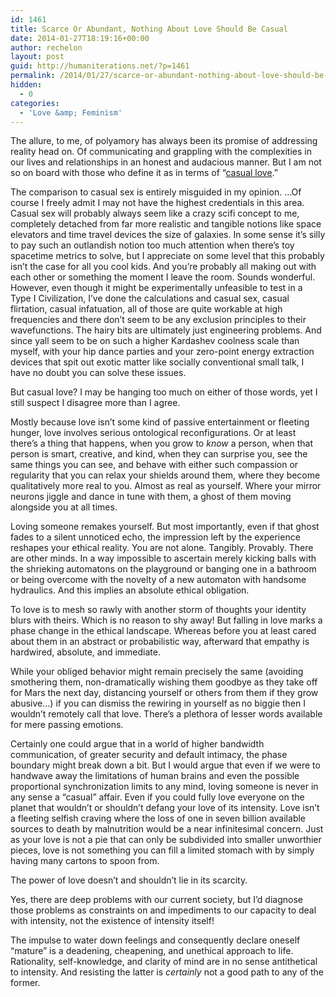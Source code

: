 ```yaml
---
id: 1461
title: Scarce Or Abundant, Nothing About Love Should Be Casual
date: 2014-01-27T18:19:16+00:00
author: rechelon
layout: post
guid: http://humaniterations.net/?p=1461
permalink: /2014/01/27/scarce-or-abundant-nothing-about-love-should-be-casual/
hidden:
  - 0
categories:
  - 'Love &amp; Feminism'
---
```

The allure, to me, of polyamory has always been its promise of addressing reality head on. Of communicating and grappling with the complexities in our lives and relationships in an honest and audacious manner. But I am not so on board with those who define it as in terms of &#8220;[casual love](http://brighterthanabuoy.blogspot.com/2014/01/casual-love.html).&#8221;

The comparison to casual sex is entirely misguided in my opinion. &#8230;Of course I freely admit I may not have the highest credentials in this area. Casual sex will probably always seem like a crazy scifi concept to me, completely detached from far more realistic and tangible notions like space elevators and time travel devices the size of galaxies. In some sense it&#8217;s silly to pay such an outlandish notion too much attention when there&#8217;s toy spacetime metrics to solve, but I appreciate on some level that this probably isn&#8217;t the case for all you cool kids. And you&#8217;re probably all making out with each other or something the moment I leave the room. Sounds wonderful. However, even though it might be experimentally unfeasible to test in a Type I Civilization, I&#8217;ve done the calculations and casual sex, casual flirtation, casual infatuation, all of those are quite workable at high frequencies and there don&#8217;t seem to be any exclusion principles to their wavefunctions. The hairy bits are ultimately just engineering problems. And since yall seem to be on such a higher Kardashev coolness scale than myself, with your hip dance parties and your zero-point energy extraction devices that spit out exotic matter like socially conventional small talk, I have no doubt you can solve these issues.

But casual love? I may be hanging too much on either of those words, yet I still suspect I disagree more than I agree.

Mostly because love isn&#8217;t some kind of passive entertainment or fleeting hunger, love involves serious ontological reconfigurations. Or at least there&#8217;s a thing that happens, when you grow to _know_ a person, when that person is smart, creative, and kind, when they can surprise you, see the same things you can see, and behave with either such compassion or regularity that you can relax your shields around them, where they become qualitatively more real to you. Almost as real as yourself. Where your mirror neurons jiggle and dance in tune with them, a ghost of them moving alongside you at all times.

Loving someone remakes yourself. But most importantly, even if that ghost fades to a silent unnoticed echo, the impression left by the experience reshapes your ethical reality. You are not alone. Tangibly. Provably. There are other minds. In a way impossible to ascertain merely kicking balls with the shrieking automatons on the playground or banging one in a bathroom or being overcome with the novelty of a new automaton with handsome hydraulics. And this implies an absolute ethical obligation.

To love is to mesh so rawly with another storm of thoughts your identity blurs with theirs. Which is no reason to shy away! But falling in love marks a phase change in the ethical landscape. Whereas before you at least cared about them in an abstract or probabilistic way, afterward that empathy is hardwired, absolute, and immediate.

While your obliged behavior might remain precisely the same (avoiding smothering them, non-dramatically wishing them goodbye as they take off for Mars the next day, distancing yourself or others from them if they grow abusive&#8230;) if you can dismiss the rewiring in yourself as no biggie then I wouldn&#8217;t remotely call that love. There&#8217;s a plethora of lesser words available for mere passing emotions.

Certainly one could argue that in a world of higher bandwidth communication, of greater security and default intimacy, the phase boundary might break down a bit. But I would argue that even if we were to handwave away the limitations of human brains and even the possible proportional synchronization limits to any mind, loving someone is never in any sense a &#8220;casual&#8221; affair. Even if you could fully love everyone on the planet that wouldn&#8217;t or shouldn&#8217;t defang your love of its intensity. Love isn&#8217;t a fleeting selfish craving where the loss of one in seven billion available sources to death by malnutrition would be a near infinitesimal concern. Just as your love is not a pie that can only be subdivided into smaller unworthier pieces, love is not something you can fill a limited stomach with by simply having many cartons to spoon from.

The power of love doesn&#8217;t and shouldn&#8217;t lie in its scarcity.

Yes, there are deep problems with our current society, but I&#8217;d diagnose those problems as constraints on and impediments to our capacity to deal with intensity, not the existence of intensity itself!

The impulse to water down feelings and consequently declare oneself &#8220;mature&#8221; is a deadening, cheapening, and unethical approach to life. Rationality, self-knowledge, and clarity of mind are in no sense antithetical to intensity. And resisting the latter is _certainly_ not a good path to any of the former.